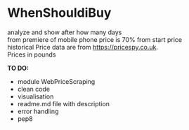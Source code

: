  # WhenShouldiBuy  
 analyze and show after how many days  
 from premiere of mobile phone price is 70% from start price  
 historical Price data are from https://pricespy.co.uk.  
 Prices in pounds   
 
**TO DO:**  
- module WebPriceScraping  
- clean code  
- visualisation  
- readme.md file with description
- error handling
- pep8


